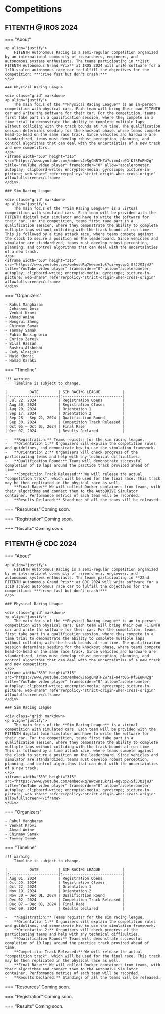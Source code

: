 # Competitions

## F1TENTH @ IROS 2024

=== "About"

    <p align="justify">
        F1TENTH Autonomous Racing is a semi-regular competition organized by an international community of researchers, engineers, and autonomous systems enthusiasts. The teams participating in **21st F1TENTH Autonomous Grand Prix** at IROS 2024 will write software for a 1:10 scaled autonomous race car to fulfill the objectives for the competition: ***drive fast but don’t crash!***
    </p>

    ### Physical Racing League

    <div class="grid" markdown>
    <p align="justify">
        The main focus of the **Physical Racing League** is an in-person competition with physical cars. Each team will bring their own F1TENTH car and write the software for their car. For the competition, teams first take part in a qualification session, where they compete in a time trial to demonstrate the ability to complete multiple laps without colliding with the track bounds at run time. The qualification session determines seeding for the knockout phase, where teams compete head-to-head on the same race track. Since vehicles and hardware are standardized, teams must develop robust perception, planning, and control algorithms that can deal with the uncertainties of a new track and new competitors.
    </p>
    <iframe width="560" height="315" src="https://www.youtube.com/embed/JeSgCNBTHZw?si=n4rq0G-KfSEuRN2g" title="YouTube video player" frameborder="0" allow="accelerometer; autoplay; clipboard-write; encrypted-media; gyroscope; picture-in-picture; web-share" referrerpolicy="strict-origin-when-cross-origin" allowfullscreen></iframe>
    </div>

    ### Sim Racing League

    <div class="grid" markdown>
    <p align="justify">
        The main focus of the **Sim Racing League** is a virtual competition with simulated cars. Each team will be provided with the F1TENTH digital twin simulator and have to write the software for their car. For the competition, teams first take part in a qualification session, where they demonstrate the ability to complete multiple laps without colliding with the track bounds at run time. This is followed by a time attack race, where teams compete against the clock to secure a position on the leaderboard. Since vehicles and simulator are standardized, teams must develop robust perception, planning, and control algorithms that can deal with the uncertainties of a new track.
    </p>
    <iframe width="560" height="315" src="https://www.youtube.com/embed/Rq7Wwcwn1uk?si=ngvop2-SfJJOIjWJ" title="YouTube video player" frameborder="0" allow="accelerometer; autoplay; clipboard-write; encrypted-media; gyroscope; picture-in-picture; web-share" referrerpolicy="strict-origin-when-cross-origin" allowfullscreen></iframe>
    </div>

=== "Organizers"

    - Rahul Mangharam
    - Johannes Betz
    - Venkat Krovi
    - Ahmad Amine
    - Hongrui Zheng
    - Chinmay Samak
    - Tanmay Samak
    - Fabio Bonsignorio
    - Enrica Zereik
    - Bilal Hassan
    - Bushra Alshehhi
    - Fady Alnajjar
    - Majd Khonji
    - Hamad Karaki

=== "Timeline"
    
    !!! warning
        Timeline is subject to change.

    |          DATE         | SIM RACING LEAGUE          |
    |:----------------------|:---------------------------|
    | Jul 22, 2024          | Registration Opens         |
    | Aug 30, 2024          | Registration Closes        |
    | Aug 20, 2024          | Orientation 1              |
    | Sep 17, 2024          | Orientation 2              |
    | Sep 28 – Sep 29, 2024 | Qualification Round        |
    | Sep 30, 2024          | Competition Track Released |
    | Oct 05 – Oct 06, 2024 | Final Race                 |
    | Oct 07, 2024          | Results Declared           |

    -	**Registration:** Teams register for the sim racing league.
    -	**Orientation 1:** Organizers will explain the competition rules and guidelines, and demonstrate how to use the simulation framework.
    -	**Orientation 2:** Organizers will check progress of the participating teams and help with any technical difficulties.
    -	**Qualification Round:** Teams will demonstrate successful completion of 10 laps around the practice track provided ahead of time.
    -	**Competition Track Released:** We will release the actual "competition track", which will be used for the final race. This track may be then replicated in the physical race as well.
    -	**Final Race:** We will collect Docker containers from teams, with their algorithms and connect them to the AutoDRIVE Simulator container. Performance metrics of each team will be recorded.
    -	**Results Declared:** Standings of all the teams will be released.

=== "Resources"
    Coming soon.

=== "Registration"
    Coming soon.

=== "Results"
    Coming soon.

## F1TENTH @ CDC 2024

=== "About"

    <p align="justify">
        F1TENTH Autonomous Racing is a semi-regular competition organized by an international community of researchers, engineers, and autonomous systems enthusiasts. The teams participating in **22nd F1TENTH Autonomous Grand Prix** at CDC 2024 will write software for a 1:10 scaled autonomous race car to fulfill the objectives for the competition: ***drive fast but don’t crash!***
    </p>

    ### Physical Racing League

    <div class="grid" markdown>
    <p align="justify">
        The main focus of the **Physical Racing League** is an in-person competition with physical cars. Each team will bring their own F1TENTH car and write the software for their car. For the competition, teams first take part in a qualification session, where they compete in a time trial to demonstrate the ability to complete multiple laps without colliding with the track bounds at run time. The qualification session determines seeding for the knockout phase, where teams compete head-to-head on the same race track. Since vehicles and hardware are standardized, teams must develop robust perception, planning, and control algorithms that can deal with the uncertainties of a new track and new competitors.
    </p>
    <iframe width="560" height="315" src="https://www.youtube.com/embed/JeSgCNBTHZw?si=n4rq0G-KfSEuRN2g" title="YouTube video player" frameborder="0" allow="accelerometer; autoplay; clipboard-write; encrypted-media; gyroscope; picture-in-picture; web-share" referrerpolicy="strict-origin-when-cross-origin" allowfullscreen></iframe>
    </div>

    ### Sim Racing League

    <div class="grid" markdown>
    <p align="justify">
        The main focus of the **Sim Racing League** is a virtual competition with simulated cars. Each team will be provided with the F1TENTH digital twin simulator and have to write the software for their car. For the competition, teams first take part in a qualification session, where they demonstrate the ability to complete multiple laps without colliding with the track bounds at run time. This is followed by a time attack race, where teams compete against the clock to secure a position on the leaderboard. Since vehicles and simulator are standardized, teams must develop robust perception, planning, and control algorithms that can deal with the uncertainties of a new track.
    </p>
    <iframe width="560" height="315" src="https://www.youtube.com/embed/Rq7Wwcwn1uk?si=ngvop2-SfJJOIjWJ" title="YouTube video player" frameborder="0" allow="accelerometer; autoplay; clipboard-write; encrypted-media; gyroscope; picture-in-picture; web-share" referrerpolicy="strict-origin-when-cross-origin" allowfullscreen></iframe>
    </div>

=== "Organizers"

    - Rahul Mangharam
    - Venkat Krovi
    - Ahmad Amine
    - Chinmay Samak
    - Tanmay Samak

=== "Timeline"

    !!! warning
        Timeline is subject to change.
    
    |          DATE         | SIM RACING LEAGUE          |
    |:----------------------|:---------------------------|
    | Aug 01, 2024          | Registration Opens         |
    | Oct 30, 2024          | Registration Closes        |
    | Oct 22, 2024          | Orientation 1              |
    | Nov 19, 2024          | Orientation 2              |
    | Nov 30 – Dec 01, 2024 | Qualification Round        |
    | Dec 02, 2024          | Competition Track Released |
    | Dec 07 – Dec 08, 2024 | Final Race                 |
    | Dec 09, 2024          | Results Declared           |

    -	**Registration:** Teams register for the sim racing league.
    -	**Orientation 1:** Organizers will explain the competition rules and guidelines, and demonstrate how to use the simulation framework.
    -	**Orientation 2:** Organizers will check progress of the participating teams and help with any technical difficulties.
    -	**Qualification Round:** Teams will demonstrate successful completion of 10 laps around the practice track provided ahead of time.
    -	**Competition Track Released:** We will release the actual "competition track", which will be used for the final race. This track may be then replicated in the physical race as well.
    -	**Final Race:** We will collect Docker containers from teams, with their algorithms and connect them to the AutoDRIVE Simulator container. Performance metrics of each team will be recorded.
    -	**Results Declared:** Standings of all the teams will be released.

=== "Resources"
    Coming soon.

=== "Registration"
    Coming soon.

=== "Results"
    Coming soon.